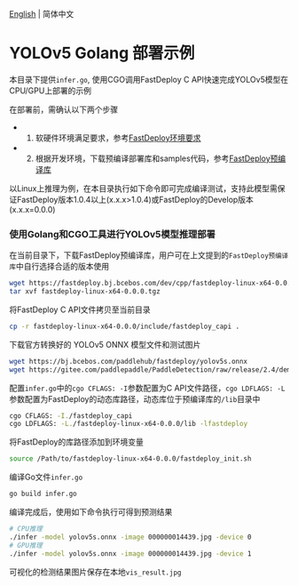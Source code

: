 [English](README.md) | 简体中文
# YOLOv5 Golang 部署示例

本目录下提供`infer.go`, 使用CGO调用FastDeploy C API快速完成YOLOv5模型在CPU/GPU上部署的示例

在部署前，需确认以下两个步骤

- 1. 软硬件环境满足要求，参考[FastDeploy环境要求](../../../../../docs/cn/build_and_install/download_prebuilt_libraries.md)
- 2. 根据开发环境，下载预编译部署库和samples代码，参考[FastDeploy预编译库](../../../../../docs/cn/build_and_install/download_prebuilt_libraries.md)

以Linux上推理为例，在本目录执行如下命令即可完成编译测试，支持此模型需保证FastDeploy版本1.0.4以上(x.x.x>1.0.4)或FastDeploy的Develop版本(x.x.x=0.0.0)
### 使用Golang和CGO工具进行YOLOv5模型推理部署

在当前目录下，下载FastDeploy预编译库，用户可在上文提到的`FastDeploy预编译库`中自行选择合适的版本使用
```bash
wget https://fastdeploy.bj.bcebos.com/dev/cpp/fastdeploy-linux-x64-0.0.0.tgz
tar xvf fastdeploy-linux-x64-0.0.0.tgz
```

将FastDeploy C API文件拷贝至当前目录
```bash
cp -r fastdeploy-linux-x64-0.0.0/include/fastdeploy_capi .
```

下载官方转换好的 YOLOv5 ONNX 模型文件和测试图片
```bash
wget https://bj.bcebos.com/paddlehub/fastdeploy/yolov5s.onnx
wget https://gitee.com/paddlepaddle/PaddleDetection/raw/release/2.4/demo/000000014439.jpg
```

配置`infer.go`中的`cgo CFLAGS: -I`参数配置为C API文件路径，`cgo LDFLAGS: -L`参数配置为FastDeploy的动态库路径，动态库位于预编译库的`/lib`目录中
```bash
cgo CFLAGS: -I./fastdeploy_capi
cgo LDFLAGS: -L./fastdeploy-linux-x64-0.0.0/lib -lfastdeploy
```

将FastDeploy的库路径添加到环境变量
```bash
source /Path/to/fastdeploy-linux-x64-0.0.0/fastdeploy_init.sh 
```

编译Go文件`infer.go`
```bash
go build infer.go
```

编译完成后，使用如下命令执行可得到预测结果
```bash
# CPU推理
./infer -model yolov5s.onnx -image 000000014439.jpg -device 0
# GPU推理
./infer -model yolov5s.onnx -image 000000014439.jpg -device 1
```

可视化的检测结果图片保存在本地`vis_result.jpg`
